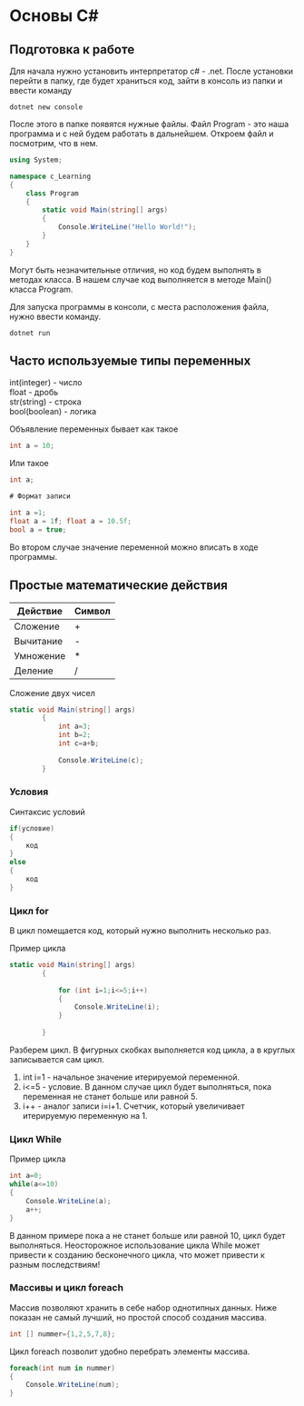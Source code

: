 # Основы C#

## Подготовка к работе

Для начала нужно установить интерпретатор c# - .net. После установки перейти в папку, где будет храниться код, зайти в консоль из папки и ввести команду

```
dotnet new console
```

После этого в папке появятся нужные файлы. Файл Program - это наша программа и с ней будем работать в дальнейшем. Откроем файл и посмотрим, что в нем.

```csharp
using System;

namespace c_Learning
{
    class Program
    {
        static void Main(string[] args)
        {
            Console.WriteLine("Hello World!");
        }
    }
}
```

Могут быть незначительные отличия, но код будем выполнять в методах класса. В нашем случае код выполняется в методе Main() класса Program.

Для запуска программы в консоли, с места расположения файла, нужно ввести команду.

```
dotnet run
```

## Часто используемые типы переменных

int(integer) - число  
float - дробь  
str(string) - строка  
bool(boolean) - логика

Объявление переменных бывает как такое

```csharp
int a = 10;
```
 Или такое
 
 ```csharp
 int a;
 ```
 
 ```csharp
 # Формат записи
 
 int a =1;
 float a = 1f; float a = 10.5f;
 bool a = true;
 ```
 
 Во втором случае значение переменной можно вписать в ходе программы.

## Простые математические действия

Действие|Символ|
---|---|
Сложение|+|
Вычитание|-|
Умножение|*|
Деление|/|

Сложение двух чисел
```csharp
static void Main(string[] args)
        {
            int a=3;
            int b=2;
            int c=a+b;
            
            Console.WriteLine(c);
        }
```

### Условия

Синтаксис условий

```csharp
if(условие)
{
    код
}
else
{
    код
}
```

### Цикл for

В цикл помещается код, который нужно выполнить несколько раз.

Пример цикла

```csharp
static void Main(string[] args)
        {
            
            for (int i=1;i<=5;i++)
            {
                Console.WriteLine(i);
            }
            
        }
```

Разберем цикл. В фигурных скобках выполняется код цикла, а в круглых записывается сам цикл.

1. int i=1 - начальное значение итерируемой переменной.
2. i<=5 - условие. В данном случае цикл будет выполняться, пока переменная не станет больше или равной 5.
3. i++ - аналог записи i=i+1. Счетчик, который увеличивает итерируемую переменную на 1.

### Цикл While

Пример цикла

```csharp
int a=0;
while(a<=10)
{
    Console.WriteLine(a);
    a++;
}
```

В данном примере пока a не станет больше или равной 10, цикл будет выполняться. Неосторожное использование цикла While может привести к созданию бесконечного цикла, что может привести к разным последствиям!

### Массивы и цикл foreach

Массив позволяют хранить в себе набор однотипных данных. Ниже показан не самый лучший, но простой способ создания массива.

```csharp
int [] nummer={1,2,5,7,8};
```

Цикл foreach позволит удобно перебрать элементы массива.

```csharp
foreach(int num in nummer)
{
    Console.WriteLine(num);
}
```

